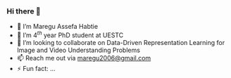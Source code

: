 ### Hi there 👋

- 🔭 I’m Maregu Assefa Habtie
- 🌱 I’m $4^{th}$ year PhD student at UESTC
- 👯 I’m looking to collaborate on Data-Driven Representation Learning for Image and Video Understanding Problems
- 📫 Reach me out via maregu2006@gmail.com
- ⚡ Fun fact: ...

<!--
**Endarzboy/Endarzboy** is a ✨ _special_ ✨ repository because its `README.md` (this file) appears on your GitHub profile.

Here are some ideas to get you started:
-->
